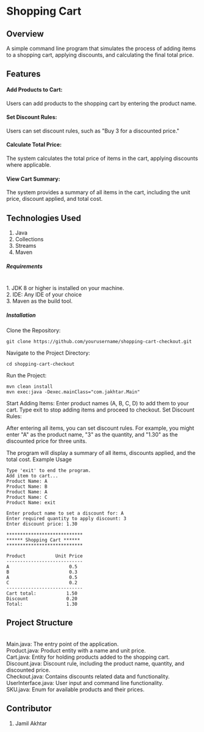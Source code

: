 # Shopping Cart
## Overview
A simple command line program that simulates the process of adding items to a shopping cart, applying discounts, and calculating the final total price. 


## Features
#### Add Products to Cart: 
Users can add products to the shopping cart by entering the product name.
#### Set Discount Rules: 
Users can set discount rules, such as "Buy 3 for a discounted price."
#### Calculate Total Price: 
The system calculates the total price of items in the cart, applying discounts where applicable.
#### View Cart Summary: 
The system provides a summary of all items in the cart, including the unit price, discount applied, and total cost.

## Technologies Used
1. Java
2. Collections
3. Streams
4. Maven

##### Requirements
<br>
1.  JDK 8 or higher is installed on your machine.
<br>
2.  IDE: Any IDE of your choice 
<br>
3.  Maven as the build tool.

##### Installation
  Clone the Repository:
<br>
```
git clone https://github.com/yourusername/shopping-cart-checkout.git
```
  Navigate to the Project Directory:
```
cd shopping-cart-checkout
```
  Run the Project:
```
mvn clean install
mvn exec:java -Dexec.mainClass="com.jakhtar.Main"
```
Start Adding Items:
Enter product names (A, B, C, D) to add them to your cart.
Type exit to stop adding items and proceed to checkout.
Set Discount Rules:

After entering all items, you can set discount rules. For example, you might enter "A" as the product name, "3" as the quantity, and "1.30" as the discounted price for three units.

The program will display a summary of all items, discounts applied, and the total cost.
Example Usage

```
Type 'exit' to end the program.
Add item to cart...
Product Name: A
Product Name: B
Product Name: A
Product Name: C
Product Name: exit

Enter product name to set a discount for: A
Enter required quantity to apply discount: 3
Enter discount price: 1.30

****************************
****** Shopping Cart ******
****************************

Product           Unit Price
----------------------------
A                      0.5
B                      0.3
A                      0.5
C                      0.2
----------------------------
Cart total:           1.50
Discount              0.20
Total:                1.30

```


## Project Structure 
<br>
Main.java: The entry point of the application.
<br>
Product.java: Product entity with a name and unit price.
<br>
Cart.java: Entity for holding products added to the shopping cart.
<br>
Discount.java: Discount rule, including the product name, quantity, and discounted price.
<br>
Checkout.java: Contains discounts related data and functionality.
<br>
UserInterface.java: User input and command line functionality.
<br>
SKU.java: Enum for available products and their prices.

## Contributor
1. Jamil Akhtar
